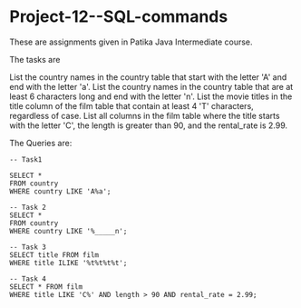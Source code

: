 # Project-12--SQL-commands
These are assignments given in Patika Java Intermediate course. 

The tasks are 

List the country names in the country table that start with the letter 'A' and end with the letter 'a'.
List the country names in the country table that are at least 6 characters long and end with the letter 'n'.
List the movie titles in the title column of the film table that contain at least 4 'T' characters, regardless of case.
List all columns in the film table where the title starts with the letter 'C', the length is greater than 90, and the rental_rate is 2.99.


The Queries are:

```
-- Task1

SELECT * 
FROM country
WHERE country LIKE 'A%a'; 

-- Task 2
SELECT *
FROM country
WHERE country LIKE '%_____n';

-- Task 3
SELECT title FROM film
WHERE title ILIKE '%t%t%t%t'; 

-- Task 4
SELECT * FROM film
WHERE title LIKE 'C%' AND length > 90 AND rental_rate = 2.99;

```